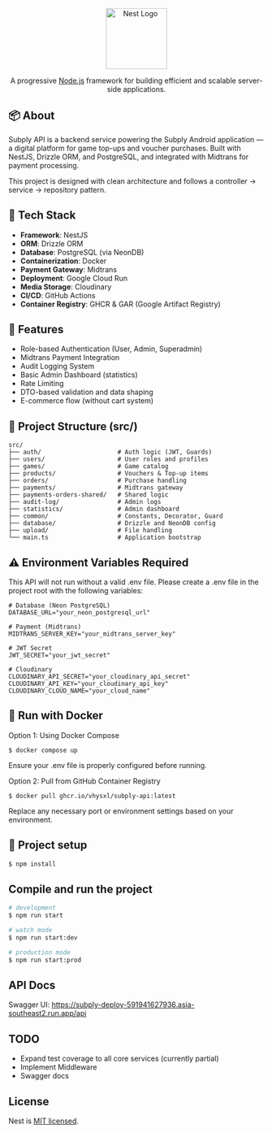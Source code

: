 <p align="center">
  <a href="http://nestjs.com/" target="blank"><img src="https://nestjs.com/img/logo-small.svg" width="120" alt="Nest Logo" /></a>
</p>

[circleci-image]: https://img.shields.io/circleci/build/github/nestjs/nest/master?token=abc123def456
[circleci-url]: https://circleci.com/gh/nestjs/nest

  <p align="center">A progressive <a href="http://nodejs.org" target="_blank">Node.js</a> framework for building efficient and scalable server-side applications.</p>
    <p align="center">

## 📦 About

Subply API is a backend service powering the Subply Android application — a digital platform for game top-ups and voucher purchases.
Built with NestJS, Drizzle ORM, and PostgreSQL, and integrated with Midtrans for payment processing.

This project is designed with clean architecture and follows a controller → service → repository pattern.

## 🔧 Tech Stack

- **Framework**: NestJS  
- **ORM**: Drizzle ORM  
- **Database**: PostgreSQL (via NeonDB)  
- **Containerization**: Docker  
- **Payment Gateway**: Midtrans  
- **Deployment**: Google Cloud Run  
- **Media Storage**: Cloudinary  
- **CI/CD**: GitHub Actions  
- **Container Registry**: GHCR & GAR (Google Artifact Registry)

## 🔐 Features

- Role-based Authentication (User, Admin, Superadmin)
- Midtrans Payment Integration
- Audit Logging System
- Basic Admin Dashboard (statistics)
- Rate Limiting
- DTO-based validation and data shaping
- E-commerce flow (without cart system)

## 📁 Project Structure (src/)

```
src/
├── auth/                     # Auth logic (JWT, Guards)
├── users/                    # User roles and profiles
├── games/                    # Game catalog
├── products/                 # Vouchers & Top-up items
├── orders/                   # Purchase handling
├── payments/                 # Midtrans gateway
├── payments-orders-shared/   # Shared logic
├── audit-log/                # Admin logs
├── statistics/               # Admin dashboard
├── common/                   # Constants, Decorator, Guard
├── database/                 # Drizzle and NeonDB config
├── upload/                   # File handling
└── main.ts                   # Application bootstrap
```

## ⚠️ Environment Variables Required

This API will not run without a valid .env file.
Please create a .env file in the project root with the following variables:

```
# Database (Neon PostgreSQL)
DATABASE_URL="your_neon_postgresql_url"

# Payment (Midtrans)
MIDTRANS_SERVER_KEY="your_midtrans_server_key"

# JWT Secret
JWT_SECRET="your_jwt_secret"

# Cloudinary
CLOUDINARY_API_SECRET="your_cloudinary_api_secret"
CLOUDINARY_API_KEY="your_cloudinary_api_key"
CLOUDINARY_CLOUD_NAME="your_cloud_name"
```

## 🐳 Run with Docker

Option 1: Using Docker Compose

```
$ docker compose up
```

Ensure your .env file is properly configured before running.

Option 2: Pull from GitHub Container Registry

```
$ docker pull ghcr.io/vhysxl/subply-api:latest
```

Replace any necessary port or environment settings based on your environment.

## 🚀 Project setup

```bash
$ npm install
```

## Compile and run the project

```bash
# development
$ npm run start

# watch mode
$ npm run start:dev

# production mode
$ npm run start:prod
```

## API Docs

Swagger UI: https://subply-deploy-591941627936.asia-southeast2.run.app/api  

## TODO

- Expand test coverage to all core services (currently partial)
- Implement Middleware
- Swagger docs 

## License

Nest is [MIT licensed](https://github.com/nestjs/nest/blob/master/LICENSE).
